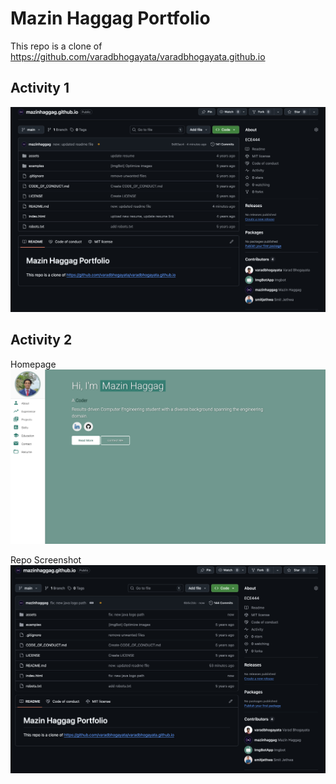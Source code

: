 # Mazin Haggag Portfolio

This repo is a clone of https://github.com/varadbhogayata/varadbhogayata.github.io

## Activity 1

![Repository Screenshot](assets/img/screenshots/activity_1.jpg)

## Activity 2

Homepage
![Website Homepage](assets/img/screenshots/activity2_2.jpg)

Repo Screenshot
![Repo Screenshot](assets/img/screenshots/activity2.jpg)
